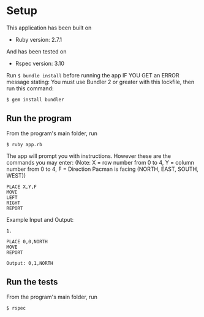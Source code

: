 # **Setup**

This application has been built on
- Ruby version: 2.7.1

And has been tested on
- Rspec version: 3.10

Run ``` $ bundle install ``` before running the app
IF YOU GET an ERROR message stating: You must use Bundler 2 or greater with this lockfile, then run this command:
```
$ gem install bundler
```

## **Run the program**

From the program's main folder, run
```
$ ruby app.rb
```

The app will prompt you with instructions.
However these are the commands you may enter:
(Note: X = row number from 0 to 4, Y = column number from 0 to 4, F = Direction Pacman is facing (NORTH, EAST, SOUTH, WEST))
```
PLACE X,Y,F
MOVE
LEFT
RIGHT
REPORT
```
Example Input and Output:
```
1.

PLACE 0,0,NORTH
MOVE
REPORT

Output: 0,1,NORTH
```

## **Run the tests**

From the program's main folder, run
```
$ rspec
```
